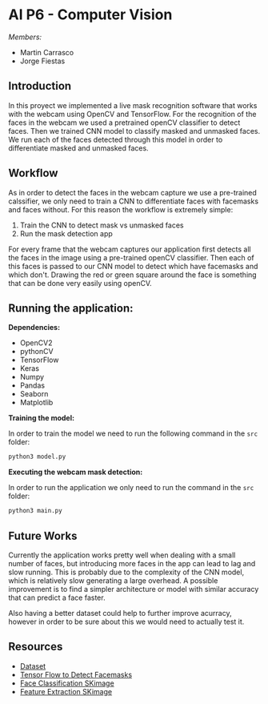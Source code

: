# AI P6 - Computer Vision

*Members:*
- Martin Carrasco
- Jorge Fiestas

## Introduction

In this proyect we implemented a live mask recognition software that works with the webcam using OpenCV and TensorFlow. For the recognition of the faces in the webcam we used a pretrained openCV classifier to detect faces. Then we trained CNN model to classify masked and unmasked faces. We run each of the faces detected through this model in order to differentiate masked and unmasked faces.


## Workflow

As in order to detect the faces in the webcam capture we use a pre-trained calssifier, we only need to train a CNN to differentiate faces with facemasks and faces without. For this reason the workflow is extremely simple:

1. Train the CNN to detect mask vs unmasked faces
2. Run the mask detection app

For every frame that the webcam captures our application first detects all the faces in the image using a pre-trained openCV classifier. Then each of this faces is passed to our CNN model to detect which have facemasks and which don't. Drawing the red or green square around the face is something that can be done very easily using openCV.

## Running the application:

**Dependencies:**

- OpenCV2
- pythonCV
- TensorFlow
- Keras
- Numpy
- Pandas
- Seaborn
- Matplotlib

**Training the model:**

In order to train the model we need to run the following command in the `src` folder:

```bash
python3 model.py
```

**Executing the webcam mask detection:**

In order to run the application we only need to run the command in the `src` folder:

```bash
python3 main.py
```

## Future Works

Currently the application works pretty well when dealing with a small number of faces, but introducing more faces in the app can lead to lag and slow running. This is probably due to the complexity of the CNN model, which is relatively slow generating a large overhead. A possible improvement is to find a simpler architecture or model with similar accuracy that can predict a face faster.

Also having a better dataset could help to further improve acurracy, however in order to be sure about this we would need to actually test it.

## Resources

- [Dataset](https://www.kaggle.com/omkargurav/face-mask-dataset)
- [Tensor Flow to Detect Facemasks](https://www.pyimagesearch.com/2020/05/04/covid-19-face-mask-detector-with-opencv-keras-tensorflow-and-deep-learning/)
- [Face Classification SKimage](https://scikit-image.org/docs/dev/auto_examples/applications/plot_haar_extraction_selection_classification.html)
- [Feature Extraction SKimage](https://analyticsindiamag.com/image-feature-extraction-using-scikit-image-a-hands-on-guide/)
